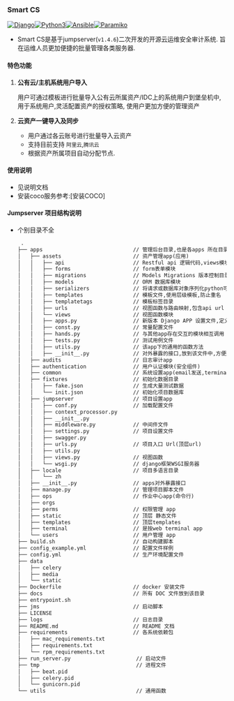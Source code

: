 ### Smart CS

[![Django](https://img.shields.io/badge/django-2.1-brightgreen.svg?style=plastic)](https://www.djangoproject.com/)[![Python3](https://img.shields.io/badge/python-3.6-green.svg?style=plastic)](https://www.python.org/)[![Ansible](https://img.shields.io/badge/ansible-2.4.2.0-blue.svg?style=plastic)](https://www.ansible.com/)[![Paramiko](https://img.shields.io/badge/paramiko-2.4.1-green.svg?style=plastic)](http://www.paramiko.org/)

- Smart CS是基于jumpserver(`v1.4.6`)二次开发的开源云运维安全审计系统. 旨在运维人员更加便捷的批量管理各类服务器.

#### 特色功能

1. **公有云/主机系统用户导入**

   用户可通过模板进行批量导入公有云所属资产/IDC上的系统用户到堡垒机中,用于系统用户,灵活配置资产的授权策略, 使用户更加方便的管理资产

2. **云资产一键导入及同步**

   - 用户通过各云账号进行批量导入云资产
   - 支持目前支持 `阿里云`,`腾讯云`
   - 根据资产所属项目自动分配节点.

#### 使用说明
- 见说明文档
- 安装coco服务参考:[安装COCO]

#### Jumpserver 项目结构说明

- 个别目录不全 

    ```html
     .
    ├── apps                             // 管理后台目录,也是各apps 所在目录
    │   ├── assets                       // 资产管理app(应用)
    │   │   ├── api                      // Restful api 逻辑代码,views模块对应
    │   │   ├── forms                    // form表单模块
    │   │   ├── migrations               // Models Migrations 版本控制目录 
    │   │   ├── models                   // ORM 数据库模块
    │   │   ├── serializers              // 将请求或数据库对象序列化python可读对象
    │   │   ├── templates                // 模板文件,使用层级模板,防止重名
    │   │   ├── templatetags             // 模板标签目录
    │   │   ├── urls                     // 视图函数与路由映射,包含api url 
    │   │   └── views                    // 视图函数模块
    │   │   ├── apps.py                  // 新版本 Django APP 设置文件,定义app命名
    │   │   ├── const.py                 // 常量配置文件
    │   │   ├── hands.py                 // 与其他app存在交互的模块相互调用               
    │   │   ├── tests.py                 // 测试用例文件
    │   │   ├── utils.py                 // 该app下的通用的函数方法
    │   │   ├── __init__.py              // 对外暴露的接口,放到该文件中,方便别的 APP 引用
    │   ├── audits                       // 日志审计app
    │   ├── authentication               // 用户认证模块(安全组件)
    │   ├── common                       // 系统设置app(email发送,terminal终端操作,设置) 
    │   ├── fixtures                     // 初始化数据目录
    │   │   ├── fake.json                // 生成大量测试数据    
    │   │   └── init.json                // 初始化项目数据库
    │   ├── jumpserver                   // 项目设置app
    │   │   ├── conf.py                  // 加载配置文件 
    │   │   ├── context_processor.py 
    │   │   ├── __init__.py
    │   │   ├── middleware.py            // 中间件文件
    │   │   ├── settings.py              // 项目设置文件
    │   │   ├── swagger.py
    │   │   ├── urls.py                  // 项目入口 Url(顶层url)
    │   │   ├── utils.py              
    │   │   ├── views.py                 // 视图函数
    │   │   └── wsgi.py                  // django框架WSGI服务器
    │   ├── locale                       // 项目多语言目录
    │   │   └── zh    
    │   ├── __init__.py                  // apps对外暴露接口
    │   ├── manage.py                    // 管理项目脚本文件
    │   ├── ops                          // 作业中心app(命令行)
    │   ├── orgs
    │   ├── perms                        // 权限管理 app
    │   ├── static                       // 顶层 静态文件
    │   ├── templates                    // 顶层templates
    │   ├── terminal                     // 是按web terminal app 
    │   └── users                        // 用户管理 app
    ├── build.sh                         // 自动构建脚本
    ├── config_example.yml               // 配置文件样例
    ├── config.yml                       // 生产环境配置文件
    ├── data                             
    │   ├── celery
    │   ├── media
    │   └── static
    ├── Dockerfile                       // docker 安装文件
    ├── docs                             // 所有 DOC 文件放到该目录
    ├── entrypoint.sh
    ├── jms							     // 启动脚本
    ├── LICENSE
    ├── logs                             // 日志目录
    ├── README.md                        // README 文档
    ├── requirements                     // 各系统依赖包
    │   ├── mac_requirements.txt
    │   ├── requirements.txt
    │   └── rpm_requirements.txt
    ├── run_server.py                     // 启动文件
    ├── tmp                               // 进程文件
    │   ├── beat.pid
    │   ├── celery.pid
    │   └── gunicorn.pid
    └── utils                             // 通用函数
    ```
```

```

